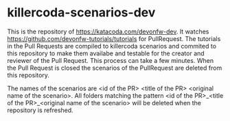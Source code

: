 # killercoda-scenarios-dev
This is the repository of https://katacoda.com/devonfw-dev. It watches https://github.com/devonfw-tutorials/tutorials for PullRequest. The tutorials in the Pull Requests are compiled to killercoda scenarios and commited to this repository to make them availabe and testable for the creator and reviewer of the Pull Request. This process can take a few minutes.
When the Pull Request is closed the scenarios of the PullRequest are deleted from this repository.

The names of the scenarios are &lt;id of the PR&gt; &lt;title of the PR&gt; &lt;original name of the scenario&gt;. All folders matching the pattern &lt;id of the PR&gt;\_&lt;title of the PR&gt;\_&lt;original name of the scenario&gt; will be deleted when the repository is refreshed.
